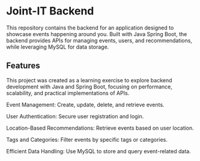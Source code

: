 # Joint-IT Backend

This repository contains the backend for an application designed to showcase events happening around you. Built with Java Spring Boot, the backend provides APIs for managing events, users, and recommendations, while leveraging MySQL for data storage.

## Features

This project was created as a learning exercise to explore backend development with Java and Spring Boot, focusing on performance, scalability, and practical implementations of APIs.

Event Management: Create, update, delete, and retrieve events.

User Authentication: Secure user registration and login.

Location-Based Recommendations: Retrieve events based on user location.

Tags and Categories: Filter events by specific tags or categories.

Efficient Data Handling: Use MySQL to store and query event-related data.
